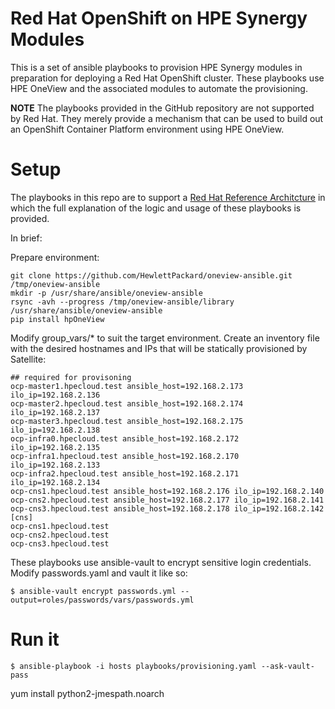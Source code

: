 # Red Hat OpenShift on HPE Synergy Modules

This is a set of ansible playbooks to provision HPE Synergy modules in preparation for deploying a Red Hat OpenShift cluster. These playbooks use HPE OneView and the associated modules to automate the provisioning.

**NOTE** The playbooks provided in the GitHub repository are not supported by Red Hat. They merely provide a mechanism that can be used to build out an OpenShift Container Platform environment using HPE OneView.

# Setup

The playbooks in this repo are to support a [Red Hat Reference Architcture](https://access.redhat.com/documentation/en/reference-architectures) in which the full explanation of the logic and usage of these playbooks is provided.

In brief:

Prepare environment:

~~~
git clone https://github.com/HewlettPackard/oneview-ansible.git /tmp/oneview-ansible
mkdir -p /usr/share/ansible/oneview-ansible
rsync -avh --progress /tmp/oneview-ansible/library /usr/share/ansible/oneview-ansible
pip install hpOneView
~~~

Modify group_vars/* to suit the target environment. Create an inventory file with the desired hostnames and IPs that will be statically provisioned by Satellite:

~~~
## required for provisoning
ocp-master1.hpecloud.test ansible_host=192.168.2.173 ilo_ip=192.168.2.136
ocp-master2.hpecloud.test ansible_host=192.168.2.174 ilo_ip=192.168.2.137
ocp-master3.hpecloud.test ansible_host=192.168.2.175 ilo_ip=192.168.2.138
ocp-infra0.hpecloud.test ansible_host=192.168.2.172 ilo_ip=192.168.2.135
ocp-infra1.hpecloud.test ansible_host=192.168.2.170 ilo_ip=192.168.2.133
ocp-infra2.hpecloud.test ansible_host=192.168.2.171 ilo_ip=192.168.2.134
ocp-cns1.hpecloud.test ansible_host=192.168.2.176 ilo_ip=192.168.2.140
ocp-cns2.hpecloud.test ansible_host=192.168.2.177 ilo_ip=192.168.2.141
ocp-cns3.hpecloud.test ansible_host=192.168.2.178 ilo_ip=192.168.2.142
[cns]
ocp-cns1.hpecloud.test
ocp-cns2.hpecloud.test
ocp-cns3.hpecloud.test
~~~

These playbooks use ansible-vault to encrypt sensitive login credentials. Modify passwords.yaml and vault it like so:

~~~
$ ansible-vault encrypt passwords.yml --output=roles/passwords/vars/passwords.yml
~~~

# Run it

~~~
$ ansible-playbook -i hosts playbooks/provisioning.yaml --ask-vault-pass
~~~

yum install python2-jmespath.noarch
